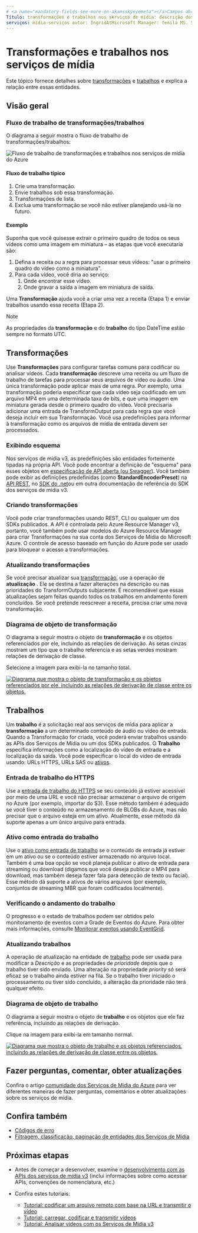 ```yaml
---
# <a name="mandatory-fields-see-more-on-akamsskyeyemeta"></a>Campos obrigatórios. Veja mais em aka.ms/skyeye/meta.
Título: transformações e trabalhos nos serviços de mídia: descrição dos serviços de mídia do Azure: as transformações descrevem as regras para processar seus vídeos nos serviços de mídia do Azure.
serviços: mídia-serviços autor: IngridAtMicrosoft Manager: femila MS. Service: Media-Services MS. Topic: conceitual MS. Date: 03/22/2021 MS. Author: inhenkel
---
```


# <a name="transforms-and-jobs-in-media-services"></a>Transformações e trabalhos nos serviços de mídia

Este tópico fornece detalhes sobre [transformações](/rest/api/media/transforms) e [trabalhos](/rest/api/media/jobs) e explica a relação entre essas entidades.

## <a name="overview"></a>Visão geral

### <a name="transformsjobs-workflow"></a>Fluxo de trabalho de transformações/trabalhos

O diagrama a seguir mostra o fluxo de trabalho de transformações/trabalhos:

![Fluxo de trabalho de transformações e trabalhos nos serviços de mídia do Azure](./media/encoding/transforms-jobs.png)

#### <a name="typical-workflow"></a>Fluxo de trabalho típico

1. Crie uma transformação.
2. Envie trabalhos sob essa transformação.
3. Transformações de lista.
4. Exclua uma transformação se você não estiver planejando usá-la no futuro.

#### <a name="example"></a>Exemplo

Suponha que você quisesse extrair o primeiro quadro de todos os seus vídeos como uma imagem em miniatura – as etapas que você executaria são:

1. Defina a receita ou a regra para processar seus vídeos: "usar o primeiro quadro do vídeo como a miniatura".
2. Para cada vídeo, você diria ao serviço:
    1. Onde encontrar esse vídeo.
    2. Onde gravar a saída a imagem em miniatura de saída.

Uma **Transformação** ajuda você a criar uma vez a receita (Etapa 1) e enviar trabalhos usando essa receita (Etapa 2).

> [!NOTE]
> As propriedades da **transformação** e do **trabalho** do tipo DateTime estão sempre no formato UTC.

## <a name="transforms"></a>Transformações

Use **Transformações** para configurar tarefas comuns para codificar ou analisar vídeos. Cada **transformação** descreve uma receita ou um fluxo de trabalho de tarefas para processar seus arquivos de vídeo ou áudio. Uma única transformação pode aplicar mais de uma regra. Por exemplo, uma transformação poderia especificar que cada vídeo seja codificado em um arquivo MP4 em uma determinada taxa de bits, e que uma imagem em miniatura gerada desde o primeiro quadro do vídeo. Você precisaria adicionar uma entrada de TransformOutput para cada regra que você deseja incluir em sua Transformação. Você usa predefinições para informar à transformação como os arquivos de mídia de entrada devem ser processados.

### <a name="viewing-schema"></a>Exibindo esquema

Nos serviços de mídia v3, as predefinições são entidades fortemente tipadas na própria API. Você pode encontrar a definição de "esquema" para esses objetos em [especificação de API aberta (ou Swagger)](https://github.com/Azure/azure-rest-api-specs/tree/master/specification/mediaservices/resource-manager/Microsoft.Media/stable/2018-07-01). Você também pode exibir as definições predefinidas (como **StandardEncoderPreset**) na [API REST](/rest/api/media/transforms/createorupdate#standardencoderpreset), no [SDK do .net](/dotnet/api/microsoft.azure.management.media.models.standardencoderpreset)ou em outra documentação de referência do SDK dos serviços de mídia v3.

### <a name="creating-transforms"></a>Criando transformações

Você pode criar transformações usando REST, CLI ou qualquer um dos SDKs publicados. A API é controlada pelo Azure Resource Manager v3, portanto, você também pode usar modelos do Azure Resource Manager para criar Transformações na sua conta dos Serviços de Mídia do Microsoft Azure. O controle de acesso baseado em função do Azure pode ser usado para bloquear o acesso a transformações.

### <a name="updating-transforms"></a>Atualizando transformações

Se você precisar atualizar sua [transformação](/rest/api/media/transforms), use a operação de **atualização** . Ele se destina a fazer alterações na descrição ou nas prioridades do TransformOutputs subjacente. É recomendável que essas atualizações sejam feitas quando todos os trabalhos em andamento forem concluídos. Se você pretende reescrever a receita, precisa criar uma nova transformação.

### <a name="transform-object-diagram"></a>Diagrama de objeto de transformação

O diagrama a seguir mostra o objeto de **transformação** e os objetos referenciados por ele, incluindo as relações de derivação. As setas cinzas mostram um tipo que o trabalho referencia e as setas verdes mostram relações de derivação de classe.

Selecione a imagem para exibi-la no tamanho total.  

[![Diagrama que mostra o objeto de transformação e os objetos referenciados por ele, incluindo as relações de derivação de classe entre os objetos.](./media/api-diagrams/transform-small.png)](./media/api-diagrams/transform-large.png#lightbox)

## <a name="jobs"></a>Trabalhos

Um **trabalho** é a solicitação real aos serviços de mídia para aplicar a **transformação** a um determinado conteúdo de áudio ou vídeo de entrada. Quando a Transformação for criada, você poderá enviar trabalhos usando as APIs dos Serviços de Mídia ou um dos SDKs publicados. O **Trabalho** especifica informações como a localização do vídeo de entrada e a localização da saída. Você pode especificar o local do vídeo de entrada usando: URLs HTTPS, URLs SAS ou [ativos](/rest/api/media/assets).  

### <a name="job-input-from-https"></a>Entrada de trabalho do HTTPS

Use a [entrada de trabalho do HTTPS](job-input-from-http-how-to.md) se seu conteúdo já estiver acessível por meio de uma URL e você não precisar armazenar o arquivo de origem no Azure (por exemplo, importar do S3). Esse método também é adequado se você tiver o conteúdo no armazenamento de BLOBs do Azure, mas não precisar que o arquivo esteja em um ativo. Atualmente, esse método dá suporte apenas a um único arquivo para entrada.

### <a name="asset-as-job-input"></a>Ativo como entrada do trabalho

Use o [ativo como entrada de trabalho](job-input-from-local-file-how-to.md) se o conteúdo de entrada já estiver em um ativo ou se o conteúdo estiver armazenado no arquivo local. Também é uma boa opção se você planeja publicar o ativo de entrada para streaming ou download (digamos que você deseja publicar o MP4 para download, mas também deseja fazer fala para detecção de texto ou facial). Esse método dá suporte a ativos de vários arquivos (por exemplo, conjuntos de streaming MBR que foram codificados localmente).

### <a name="checking-job-progress"></a>Verificando o andamento do trabalho

O progresso e o estado de trabalhos podem ser obtidos pelo monitoramento de eventos com a Grade de Eventos do Azure. Para obter mais informações, consulte [Monitorar eventos usando EventGrid](monitoring/job-state-events-cli-how-to.md).

### <a name="updating-jobs"></a>Atualizando trabalhos

A operação de atualização na entidade de [trabalho](/rest/api/media/jobs) pode ser usada para modificar a *Descrição* e as propriedades de *prioridade* depois que o trabalho tiver sido enviado. Uma alteração na propriedade *priority* só será eficaz se o trabalho ainda estiver na fila. Se o trabalho tiver iniciado o processamento ou tiver sido concluído, a alteração da prioridade não terá qualquer efeito.

### <a name="job-object-diagram"></a>Diagrama de objeto de trabalho

O diagrama a seguir mostra o objeto de **trabalho** e os objetos que ele faz referência, incluindo as relações de derivação.

Clique na imagem para exibi-la em tamanho normal.  

[![Diagrama que mostra o objeto de trabalho e os objetos referenciados, incluindo as relações de derivação de classe entre os objetos.](./media/api-diagrams/job-small.png)](./media/api-diagrams/job-large.png#lightbox)

## <a name="ask-questions-give-feedback-get-updates"></a>Fazer perguntas, comentar, obter atualizações

Confira o artigo [comunidade dos Serviços de Mídia do Azure](media-services-community.md) para ver diferentes maneiras de fazer perguntas, comentários e obter atualizações sobre os serviços de mídia.

## <a name="see-also"></a>Confira também

* [Códigos de erro](/rest/api/media/jobs/get#joberrorcode)
* [Filtragem, classificação, paginação de entidades dos Serviços de Mídia](entities-overview.md)

## <a name="next-steps"></a>Próximas etapas

- Antes de começar a desenvolver, examine o [desenvolvimento com as APIs dos serviços de mídia v3](media-services-apis-overview.md) (inclui informações sobre como acessar APIs, convenções de nomenclatura, etc.)
- Confira estes tutoriais:

    - [Tutorial: codificar um arquivo remoto com base na URL e transmitir o vídeo](stream-files-tutorial-with-rest.md)
    - [Tutorial: carregar, codificar e transmitir vídeos](stream-files-tutorial-with-api.md)
    - [Tutorial: Analisar vídeos com os Serviços de Mídia v3](analyze-videos-tutorial-with-api.md)
